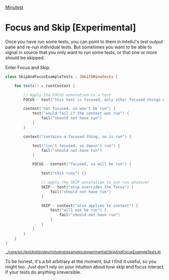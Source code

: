 [Minutest](README.md)

# Focus and Skip [Experimental]

Once you have run some tests, you can point to them in IntelliJ's test output pane and re-run individual tests. But sometimes you want to be able to signal in source that you only want to run some tests, or that one or more should be skipped.

Enter Focus and Skip.

[start-insert]: <../core/src/test/kotlin/dev/minutest/examples/experimental/SkipAndFocusExampleTests.kt>
```kotlin
class SkipAndFocusExampleTests : JUnit5Minutests {

    fun tests() = rootContext {

        // Apply the FOCUS annotation to a test
        FOCUS - test("this test is focused, only other focused things will be run") {}

        context("not focused, so won't be run") {
            test("would fail if the context was run") {
                fail("should not have run")
            }
        }

        context("contains a focused thing, so is run") {

            test("isn't focused, so doesn't run") {
                fail("should not have run")
            }

            FOCUS - context("focused, so will be run") {

                test("this runs") {}

                // apply the SKIP annotation to not run whatever
                SKIP - test("skip overrides the focus") {
                    fail("should not have run")
                }

                SKIP - context("also applies to context") {
                    test("will not be run") {
                        fail("should not have run")
                    }
                }
            }
        }
    }
}
```
<small>[../core/src/test/kotlin/dev/minutest/examples/experimental/SkipAndFocusExampleTests.kt](../core/src/test/kotlin/dev/minutest/examples/experimental/SkipAndFocusExampleTests.kt)</small>

[end-insert]: <>

To be honest, it's a bit arbitrary at the moment, but I find it useful, so you might too. Just don't rely on your intuition about how skip and focus interact if your tests do anything irreversible.